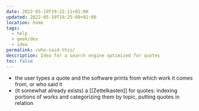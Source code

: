 ```yaml
---
date: 2022-05-19T19:22:11+02:00
updated: 2022-05-19T19:25:09+02:00
location: home
tags:
  - help
  - geek/dev
  - idea
permalink: /who-said-this/
description: Idea for a search engine optimized for quotes
toc: false
---
```

- the user types a quote and the software prints from which work it comes from, or who said it
- (it somewhat already exists) a [[Zettelkasten]] for quotes: indexing portions of works and categorizing them by topic, putting quotes in relation
